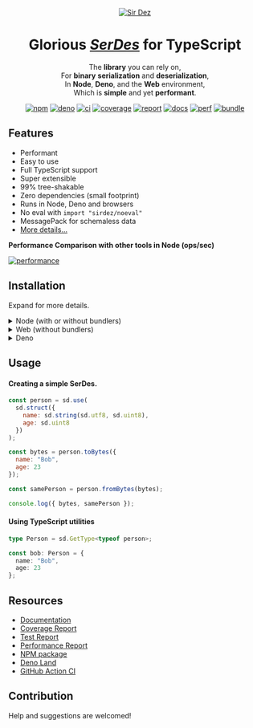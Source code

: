 <div markdown="1" align="center">

[![Sir Dez][logo-badge]][logo-url]

# **Glorious [_SerDes_][serdes] for TypeScript**

The **library** you can rely on,  
For **binary** **serialization** and **deserialization**,  
In **Node**, **Deno**, and the **Web** environment,  
Which is **simple** and yet **performant**.

[![npm][npm-badge]][npm-url]
[![deno][deno-badge]][deno-url]
[![ci][ci-badge]][ci-url]
[![coverage][coverage-badge]][coverage-url]
[![report][report-badge]][report-url]
[![docs][docs-badge]][docs-url]
[![perf][perf-badge]][perf-url]
[![bundle][bundle-badge]][bundle-url]

</div>

## Features

- Performant
- Easy to use
- Full TypeScript support
- Super extensible
- 99% tree-shakable
- Zero dependencies (small footprint)
- Runs in Node, Deno and browsers
- No eval with `import "sirdez/noeval"`
- MessagePack for schemaless data
- [More details...][design-url]

**Performance Comparison with other tools in Node (ops/sec)**

[![performance][perf-chart]][perf-url]

## Installation

Expand for more details.

<details markdodwn="1">
  <summary>Node (with or without bundlers)</summary>

#### In the terminal with NPM

```sh
npm i sirdez
```

#### Or with Yarn

```sh
yarn add sirdez
```

#### In the code with ES Modules

```ts
import * as sd from "sirdez";
```

#### or with CommonJS

```ts
const sd = require("sirdez");
```

</details>

<details markdodwn="1">
<summary>Web (without bundlers)</summary>

#### In HTML with UMD

```html
<script src="https://cdn.jsdelivr.net/npm/sirdez/dist/sirdez.umd.js"></script>
```

#### In an ES module script (statically)

```js
import * as sd from "https://cdn.jsdelivr.net/npm/sirdez/dist/sirdez.es.js";
```

#### In an ES module script (dynamically)

```js
const sd = await import(
  "https://cdn.jsdelivr.net/npm/sirdez/dist/sirdez.es.js"
);
```

</details>

<details markdodwn="1">
<summary>Deno</summary>

#### In code (statically)

```ts
import * as sd from "https://deno.land/x/sirdez/mod.ts";
```

#### In code (dynamically)

```ts
const sd = await import("https://deno.land/x/sirdez/mod.ts");
```

</details>

## Usage

#### Creating a simple SerDes.

```js
const person = sd.use(
  sd.struct({
    name: sd.string(sd.utf8, sd.uint8),
    age: sd.uint8
  })
);

const bytes = person.toBytes({
  name: "Bob",
  age: 23
});

const samePerson = person.fromBytes(bytes);

console.log({ bytes, samePerson });
```

#### Using TypeScript utilities

```ts
type Person = sd.GetType<typeof person>;

const bob: Person = {
  name: "Bob",
  age: 23
};
```

## Resources

- [Documentation][docs-url]
- [Coverage Report][coverage-url]
- [Test Report][report-url]
- [Performance Report][perf-url]
- [NPM package][npm-url]
- [Deno Land][deno-url]
- [GitHub Action CI][ci-url]

## Contribution

Help and suggestions are welcomed!

<!-- urls -->

[serdes]: https://en.wikipedia.org/wiki/SerDes
[logo-badge]: https://see.fontimg.com/api/renderfont4/Zd2J/eyJyIjoiZnMiLCJoIjoxMjAsImZnYyI6IiNEQzE0M0MiLCJ0IjoxfQ/U2lyIERleg/x.png
[logo-url]: https://weisrc.github.io/sirdez
[ci-badge]: https://github.com/weisrc/sirdez/actions/workflows/ci.yml/badge.svg
[ci-url]: https://github.com/weisrc/sirdez/actions/workflows/ci.yml
[npm-badge]: https://img.shields.io/npm/v/sirdez?color=cb3837&label=npm&logo=npm
[npm-url]: https://www.npmjs.com/package/sirdez
[deno-badge]: https://img.shields.io/github/v/release/weisrc/sirdez?color=white&include_prereleases&label=deno&logo=deno
[deno-url]: https://deno.land/x/sirdez
[coverage-badge]: https://img.shields.io/endpoint?url=https://weisrc.github.io/sirdez/badges/coverage.json
[coverage-url]: https://weisrc.github.io/sirdez/coverage/lcov-report
[report-badge]: https://img.shields.io/endpoint?url=https://weisrc.github.io/sirdez/badges/report.json
[report-url]: https://weisrc.github.io/sirdez/report
[perf-badge]: https://img.shields.io/endpoint?url=https://weisrc.github.io/sirdez/badges/perf.json
[perf-chart]: https://weisrc.github.io/sirdez/perf/main.png
[perf-url]: https://weisrc.github.io/sirdez/performance
[docs-badge]: https://img.shields.io/badge/docs-vuepress-41B883?logo=readthedocs
[docs-url]: https://weisrc.github.io/sirdez
[design-url]: https://weisrc.github.io/sirdez/design
[bundle-badge]: https://img.shields.io/bundlephobia/minzip/sirdez
[bundle-url]: https://bundlephobia.com/package/sirdez